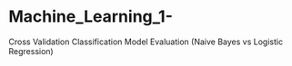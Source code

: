 # Machine_Learning_1-
Cross Validation Classification Model Evaluation (Naive Bayes vs Logistic Regression)
